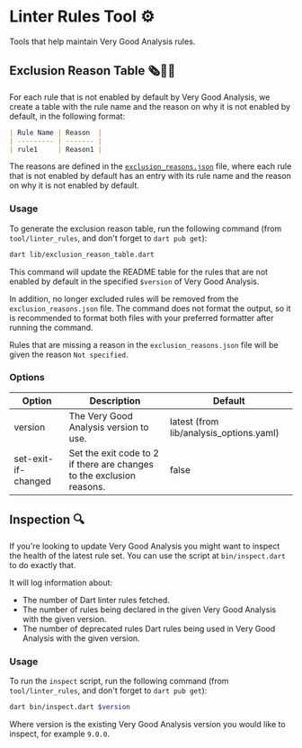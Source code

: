 # Linter Rules Tool ⚙️

Tools that help maintain Very Good Analysis rules.

## Exclusion Reason Table 🗞️👨‍⚖️

For each rule that is not enabled by default by Very Good Analysis, we create a table with the rule name and the reason on why it is not enabled by default, in the following format:

```md
| Rule Name | Reason  |
| --------- | ------- |
| rule1     | Reason1 |
```

The reasons are defined in the [`exclusion_reasons.json`](exclusion_reasons.json) file, where each rule that is not enabled by default has an entry with its rule name and the reason on why it is not enabled by default.

### Usage

To generate the exclusion reason table, run the following command (from `tool/linter_rules`, and don't forget to `dart pub get`):

```sh
dart lib/exclusion_reason_table.dart
```

This command will update the README table for the rules that are not enabled by default in the specified `$version` of Very Good Analysis.

In addition, no longer excluded rules will be removed from the `exclusion_reasons.json` file. The command does not format the output, so it is recommended to format both files with your preferred formatter after running the command.

Rules that are missing a reason in the `exclusion_reasons.json` file will be given the reason `Not specified`.

### Options

| Option              | Description                                                           | Default                                 |
| ------------------- | --------------------------------------------------------------------- | --------------------------------------- |
| version             | The Very Good Analysis version to use.                                | latest (from lib/analysis_options.yaml) |
| set-exit-if-changed | Set the exit code to 2 if there are changes to the exclusion reasons. | false                                   |


## Inspection 🔍

If you're looking to update Very Good Analysis you might want to inspect the health of the latest rule set. You can use the script at `bin/inspect.dart` to do exactly that.

It will log information about:

- The number of Dart linter rules fetched.
- The number of rules being declared in the given Very Good Analysis with the given version.
- The number of deprecated rules Dart rules being used in Very Good Analysis with the given version.

### Usage

To run the `inspect` script, run the following command (from `tool/linter_rules`, and don't forget to `dart pub get`):

```sh
dart bin/inspect.dart $version
```

Where version is the existing Very Good Analysis version you would like to inspect, for example `9.0.0`.
